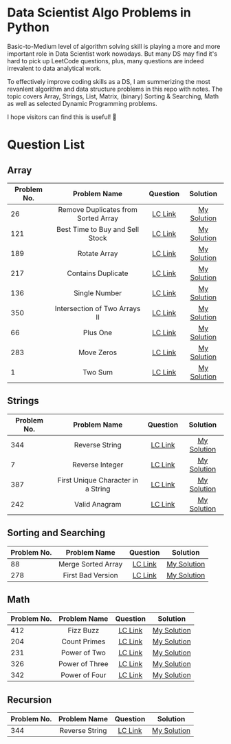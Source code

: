 # Data Scientist Algo Problems in Python

Basic-to-Medium level of algorithm solving skill is playing a more and more important role in Data Scientist work nowadays. But many DS may find it's hard to pick up LeetCode questions, plus, many questions are indeed irrevalent to data analytical work. 

To effectively improve coding skills as a DS, I am summerizing the most revanlent algorithm and data structure problems in this repo with notes. The topic covers Array, Strings, List, Matrix, (binary) Sorting & Searching, Math as well as selected Dynamic Programming problems.

I hope visitors can find this is useful! :raised_hands:

# Question List
## Array

| Problem No.      | Problem Name          | Question  | Solution  |
| ------------- |:-------------:| :-----:| :-----:|
| 26     | Remove Duplicates from Sorted Array | [LC Link](https://leetcode.com/problems/remove-duplicates-from-sorted-array/) | [My Solution](https://github.com/stellapeng/Data-Scientist-Algo-Problems-in-Python/blob/main/Array/26.%20Remove%20Duplicates%20from%20Sorted%20Array.py)
| 121     | Best Time to Buy and Sell Stock | [LC Link](https://leetcode.com/problems/best-time-to-buy-and-sell-stock/) | [My Solution](https://github.com/stellapeng/Data-Scientist-Algo-Problems-in-Python/blob/main/Array/121.%20Best%20Time%20to%20Buy%20and%20Sell%20Stock.py)
| 189     | Rotate Array | [LC Link](https://leetcode.com/problems/rotate-array/) | [My Solution](https://github.com/stellapeng/Data-Scientist-Algo-Problems-in-Python/blob/main/Array/189.%20Rotate%20Array.py)
| 217     | Contains Duplicate | [LC Link](https://leetcode.com/problems/contains-duplicate/) | [My Solution](https://github.com/stellapeng/Data-Scientist-Algo-Problems-in-Python/blob/main/Array/217.%20Contains%20Duplicate.py)
| 136     | Single Number | [LC Link](https://leetcode.com/problems/single-number/) | [My Solution](https://github.com/stellapeng/Data-Scientist-Algo-Problems-in-Python/blob/main/Array/136.%20Single%20Number.py)
| 350     | Intersection of Two Arrays II | [LC Link](https://leetcode.com/problems/intersection-of-two-arrays-ii/) | [My Solution](https://github.com/stellapeng/Data-Scientist-Algo-Problems-in-Python/blob/main/Array/350.%20Intersection%20of%20Two%20Arrays%20II.py)
| 66     | Plus One | [LC Link](https://leetcode.com/problems/plus-one/) | [My Solution](https://github.com/stellapeng/Data-Scientist-Algo-Problems-in-Python/blob/main/Array/66.%20Plus%20One.py)
| 283    | Move Zeros | [LC Link](https://leetcode.com/problems/move-zeroes/) | [My Solution](https://github.com/stellapeng/Data-Scientist-Algo-Problems-in-Python/blob/main/Array/283.%20Move%20Zeroes.py)
| 1    | Two Sum | [LC Link](https://leetcode.com/problems/two-sum/) | [My Solution]()


## Strings

| Problem No.      | Problem Name          |  Question  | Solution  |
| ------------- |:-------------:| :-----:| :-----:|
| 344     | Reverse String | [LC Link](https://leetcode.com/problems/remove-duplicates-from-sorted-array/) | [My Solution](https://github.com/stellapeng/Data-Scientist-Algo-Problems-in-Python/blob/main/Strings/344.%20Reverse%20String.py)
| 7     | Reverse Integer | [LC Link](https://leetcode.com/problems/reverse-integer/) | [My Solution](https://github.com/stellapeng/Data-Scientist-Algo-Problems-in-Python/blob/main/Strings/7.%20Reverse%20Integer.py)
| 387   | First Unique Character in a String | [LC Link](https://leetcode.com/problems/first-unique-character-in-a-string/) | [My Solution](https://github.com/stellapeng/Data-Scientist-Algo-Problems-in-Python/blob/main/Strings/387.%20First%20Unique%20Character%20in%20a%20String.py)
| 242   | Valid Anagram | [LC Link](https://leetcode.com/problems/valid-anagram/) | [My Solution](https://github.com/stellapeng/Data-Scientist-Algo-Problems-in-Python/blob/main/Strings/242.%20Valid%20Anagram.py)


## Sorting and Searching

| Problem No.      | Problem Name          |  Question  | Solution  |
| ------------- |:-------------:| :-----:| :-----:|
| 88    | Merge Sorted Array | [LC Link](https://leetcode.com/problems/remove-duplicates-from-sorted-array/) | [My Solution](https://github.com/stellapeng/Data-Scientist-Algo-Problems-in-Python/blob/main/Sorting%20and%20Searching/88.%20Merge%20Sorted%20Array.py)
| 278    | First Bad Version | [LC Link](https://leetcode.com/problems/first-bad-version/) | [My Solution](https://github.com/stellapeng/Data-Scientist-Algo-Problems-in-Python/blob/main/Sorting%20and%20Searching/278.%20First%20Bad%20Version.py)

## Math

| Problem No.      | Problem Name          |  Question  | Solution  |
| ------------- |:-------------:| :-----:| :-----:|
| 412     | Fizz Buzz | [LC Link](https://leetcode.com/problems/fizz-buzz/) | [My Solution](https://github.com/stellapeng/Data-Scientist-Algo-Problems-in-Python/blob/main/Math/412.%20Fizz%20Buzz.py)
| 204     | Count Primes | [LC Link](https://leetcode.com/problems/count-primes/) | [My Solution](https://github.com/stellapeng/Data-Scientist-Algo-Problems-in-Python/blob/main/Math/204.%20Count%20Primes.py)
| 231     | Power of Two | [LC Link](https://leetcode.com/problems/power-of-two/) | [My Solution](https://github.com/stellapeng/Data-Scientist-Algo-Problems-in-Python/blob/main/Math/231.%20Power%20of%20Two.py)
| 326     | Power of Three | [LC Link](https://leetcode.com/problems/power-of-three/) | [My Solution](https://github.com/stellapeng/Data-Scientist-Algo-Problems-in-Python/blob/main/Math/326.%20Power%20of%20Three.py)
| 342     | Power of Four | [LC Link](https://leetcode.com/problems/power-of-four/) | [My Solution](https://github.com/stellapeng/Data-Scientist-Algo-Problems-in-Python/blob/main/Math/342.%20Power%20of%20Four.py)


## Recursion

| Problem No.      | Problem Name          |  Question  | Solution  |
| ------------- |:-------------:| :-----:| :-----:|
| 344     | Reverse String | [LC Link](https://leetcode.com/problems/merge-sorted-array/) | [My Solution](https://github.com/stellapeng/Data-Scientist-Algo-Problems-in-Python/blob/main/Recursion/344.%20Reverse%20String.py)
